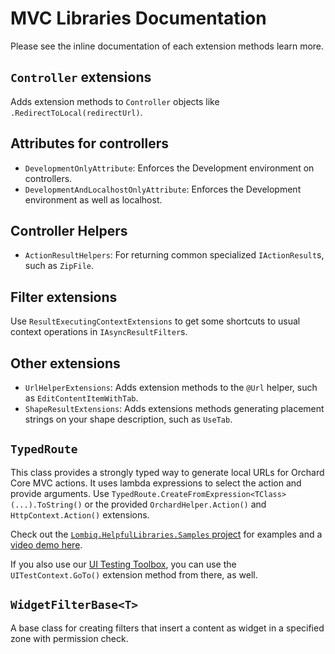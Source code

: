 # MVC Libraries Documentation


Please see the inline documentation of each extension methods learn more.

## `Controller` extensions

Adds extension methods to `Controller` objects like `.RedirectToLocal(redirectUrl)`.


## Attributes for controllers

- `DevelopmentOnlyAttribute`: Enforces the Development environment on controllers.
- `DevelopmentAndLocalhostOnlyAttribute`: Enforces the Development environment as well as localhost.


## Controller Helpers

- `ActionResultHelpers`: For returning common specialized `IActionResult`s, such as `ZipFile`.


## Filter extensions
 
Use `ResultExecutingContextExtensions` to get some shortcuts to usual context operations in `IAsyncResultFilter`s.


## Other extensions

- `UrlHelperExtensions`: Adds extension methods to the `@Url` helper, such as `EditContentItemWithTab`.
- `ShapeResultExtensions`: Adds extensions methods generating placement strings on your shape description, such as `UseTab`.


## `TypedRoute`

This class provides a strongly typed way to generate local URLs for Orchard Core MVC actions. It uses lambda expressions to select the action and provide arguments. Use `TypedRoute.CreateFromExpression<TClass>(...).ToString()` or the provided `OrchardHelper.Action()` and `HttpContext.Action()` extensions.

Check out the [`Lombiq.HelpfulLibraries.Samples` project](../../Lombiq.HelpfulLibraries.Samples) for examples and a [video demo here](https://www.youtube.com/watch?v=_q1kCqkeSE0).

If you also use our [UI Testing Toolbox](https://github.com/Lombiq/UI-Testing-Toolbox/), you can use the `UITestContext.GoTo()` extension method from there, as well.


## `WidgetFilterBase<T>`

A base class for creating filters that insert a content as widget in a specified zone with permission check.
